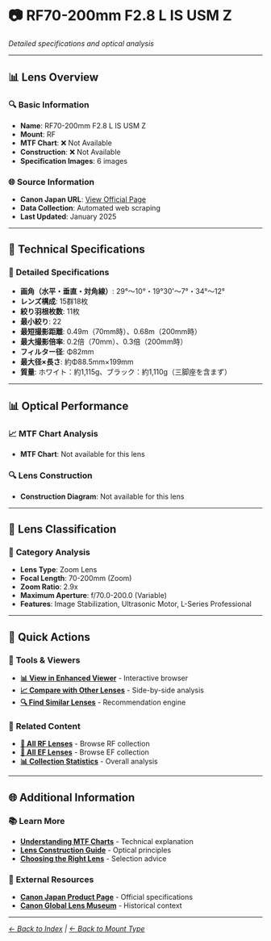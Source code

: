 # 📷 RF70-200mm F2.8 L IS USM Z

*Detailed specifications and optical analysis*

---

## 📊 **Lens Overview**

### 🔍 **Basic Information**
- **Name**: RF70-200mm F2.8 L IS USM Z
- **Mount**: RF
- **MTF Chart**: ❌ Not Available
- **Construction**: ❌ Not Available
- **Specification Images**: 6 images

### 🌐 **Source Information**
- **Canon Japan URL**: [View Official Page](https://personal.canon.jp/product/camera/rf/rf70-200-f28lz)
- **Data Collection**: Automated web scraping
- **Last Updated**: January 2025

---

## 🔧 **Technical Specifications**

### 📏 **Detailed Specifications**
- **画角（水平・垂直・対角線）**: 29°～10°・19°30'～7°・34°～12°
- **レンズ構成**: 15群18枚
- **絞り羽根枚数**: 11枚
- **最小絞り**: 22
- **最短撮影距離**: 0.49m（70mm時）、0.68m（200mm時）
- **最大撮影倍率**: 0.2倍（70mm）、0.3倍（200mm時）
- **フィルター径**: Φ82mm
- **最大径×長さ**: 約Φ88.5mm×199mm
- **質量**: ホワイト：約1,115g、ブラック：約1,110g（三脚座を含まず）

---

## 📊 **Optical Performance**

### 📈 **MTF Chart Analysis**
- **MTF Chart**: Not available for this lens

### 🔍 **Lens Construction**
- **Construction Diagram**: Not available for this lens

---

## 🎯 **Lens Classification**

### 📝 **Category Analysis**
- **Lens Type**: Zoom Lens
- **Focal Length**: 70-200mm (Zoom)
- **Zoom Ratio**: 2.9x
- **Maximum Aperture**: f/70.0-200.0 (Variable)
- **Features**: Image Stabilization, Ultrasonic Motor, L-Series Professional

---

## 📱 **Quick Actions**

### 🔧 **Tools & Viewers**
- **[📊 View in Enhanced Viewer](../../canon_enhanced_mtf_viewer.html)** - Interactive browser
- **[📈 Compare with Other Lenses](../../analysis/mtf_comparison.md)** - Side-by-side analysis
- **[🔍 Find Similar Lenses](../../lens_finder.md)** - Recommendation engine

### 📂 **Related Content**
- **[🔵 All RF Lenses](../rf_lenses.md)** - Browse RF collection
- **[🔴 All EF Lenses](../ef_lenses.md)** - Browse EF collection
- **[📊 Collection Statistics](../statistics.md)** - Overall analysis

---

## 🌐 **Additional Information**

### 📚 **Learn More**
- **[Understanding MTF Charts](../education/understanding_mtf.md)** - Technical explanation
- **[Lens Construction Guide](../education/lens_construction.md)** - Optical principles
- **[Choosing the Right Lens](../education/lens_selection.md)** - Selection advice

### 🔗 **External Resources**
- **[Canon Japan Product Page](https://personal.canon.jp/product/camera/rf/rf70-200-f28lz)** - Official specifications
- **[Canon Global Lens Museum](https://global.canon/en/c-museum/lens.html)** - Historical context

---

*[← Back to Index](../../index.md) | [← Back to Mount Type](../rf_lenses.md)*
